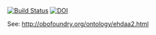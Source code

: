 [![Build Status](https://travis-ci.org/obophenotype/human-developmental-anatomy-ontology.svg?branch=master)](https://travis-ci.org/obophenotype/human-developmental-anatomy-ontology)
[![DOI](https://zenodo.org/badge/13996/obophenotype/human-developmental-anatomy-ontology.svg)](https://zenodo.org/badge/latestdoi/13996/obophenotype/human-developmental-anatomy-ontology)

See: http://obofoundry.org/ontology/ehdaa2.html

